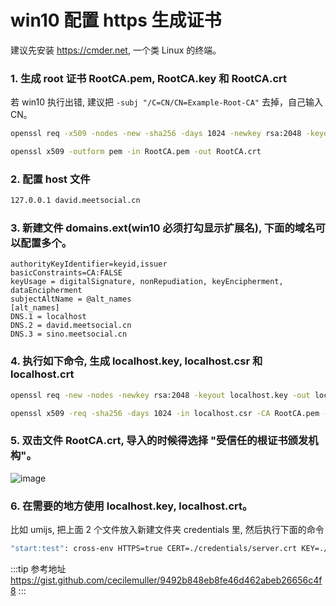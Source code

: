 # win10 配置 https 生成证书

建议先安装 https://cmder.net, 一个类 Linux 的终端。

### 1. 生成 root 证书 RootCA.pem, RootCA.key 和 RootCA.crt

若 win10 执行出错, 建议把 `-subj "/C=CN/CN=Example-Root-CA"` 去掉，自己输入 CN。

```bash
openssl req -x509 -nodes -new -sha256 -days 1024 -newkey rsa:2048 -keyout RootCA.key -out RootCA.pem -subj "/C=CN/CN=Example-Root-CA"
```

```bash
openssl x509 -outform pem -in RootCA.pem -out RootCA.crt
```

### 2. 配置 host 文件

```bash
127.0.0.1 david.meetsocial.cn
```

### 3. 新建文件 domains.ext(win10 必须打勾显示扩展名), 下面的域名可以配置多个。

```
authorityKeyIdentifier=keyid,issuer
basicConstraints=CA:FALSE
keyUsage = digitalSignature, nonRepudiation, keyEncipherment, dataEncipherment
subjectAltName = @alt_names
[alt_names]
DNS.1 = localhost
DNS.2 = david.meetsocial.cn
DNS.3 = sino.meetsocial.cn
```

### 4. 执行如下命令, 生成 localhost.key, localhost.csr 和 localhost.crt

```bash
openssl req -new -nodes -newkey rsa:2048 -keyout localhost.key -out localhost.csr -subj "/C=CN/ST=YourState/L=YourCity/O=Example-Certificates/CN=localhost.local"
```

```bash
openssl x509 -req -sha256 -days 1024 -in localhost.csr -CA RootCA.pem -CAkey RootCA.key -CAcreateserial -extfile domains.ext -out localhost.crt
```

### 5. 双击文件 RootCA.crt, 导入的时候得选择 "受信任的根证书颁发机构"。

![image](https://user-images.githubusercontent.com/32337542/77903898-378fb280-72b6-11ea-9e5d-ccd710f4d026.png)

### 6. 在需要的地方使用 localhost.key, localhost.crt。

比如 umijs, 把上面 2 个文件放入新建文件夹 credentials 里, 然后执行下面的命令

```bash
"start:test": cross-env HTTPS=true CERT=./credentials/server.crt KEY=./credentials/server.key UMI_ENV=test umi dev
```

:::tip 参考地址
https://gist.github.com/cecilemuller/9492b848eb8fe46d462abeb26656c4f8
:::
